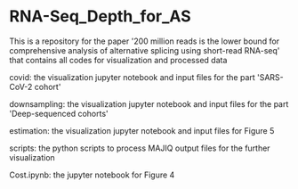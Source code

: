# RNA-Seq_Depth_for_AS

This is a repository for the paper '200 million reads is the lower bound for comprehensive analysis of alternative splicing using short-read RNA-seq' that contains all codes for visualization and processed data

covid: the visualization jupyter notebook and input files for the part 'SARS-CoV-2 cohort'

downsampling: the visualization jupyter notebook and input files for the part  'Deep-sequenced cohorts'

estimation: the visualization jupyter notebook and input files for Figure 5

scripts: the python scripts to process MAJIQ output files for the further visualization 

Cost.ipynb: the jupyter notebook for Figure 4
